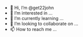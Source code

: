 - 👋 Hi, I’m @get22john
- 👀 I’m interested in ...
- 🌱 I’m currently learning ...
- 💞️ I’m looking to collaborate on ...
- 📫 How to reach me ...

<!---
get22john/get22john is a ✨ special ✨ repository because its `README.md` (this file) appears on your GitHub profile.
You can click the Preview link to take a look at your changes.
--->
